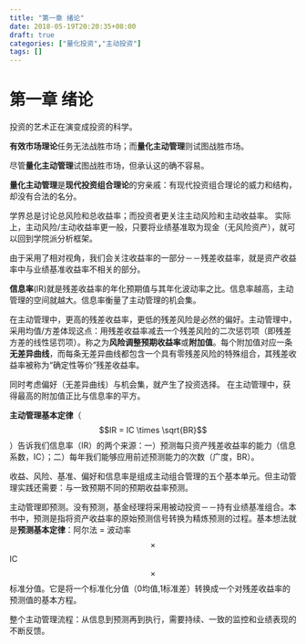 ```yaml
---
title: "第一章 绪论"
date: 2018-05-19T20:20:35+08:00
draft: true
categories: ["量化投资","主动投资"]
tags: []
---
```


# 第一章 绪论

投资的艺术正在演变成投资的科学。

**有效市场理论**任务无法战胜市场；而**量化主动管理**则试图战胜市场。

尽管**量化主动管理**试图战胜市场，但承认这的确不容易。

**量化主动管理**是**现代投资组合理论**的穷亲戚：有现代投资组合理论的威力和结构，却没有合法的名分。

<!--more-->

学界总是讨论总风险和总收益率；而投资者更关注主动风险和主动收益率。 实际上，主动风险/主动收益率更一般，只要将业绩基准取为现金（无风险资产），就可以回到学院派分析框架。

由于采用了相对视角，我们会关注收益率的一部分－－残差收益率，就是资产收益率中与业绩基准收益率不相关的部分。

**信息率**\(IR\)就是残差收益率的年化预期值与其年化波动率之比。信息率越高，主动管理的空间就越大。信息率衡量了主动管理的机会集。

在主动管理中，更高的残差收益率，更低的残差风险是必然的偏好。主动管理中，采用均值/方差体现这点：用残差收益率减去一个残差风险的二次惩罚项（即残差方差的线性惩罚项）。称之为**风险调整预期收益率**或**附加值**。每个附加值对应一条**无差异曲线**，而每条无差异曲线都包含一个具有零残差风险的特殊组合，其残差收益率被称为“确定性等价”残差收益率。

同时考虑偏好（无差异曲线）与机会集，就产生了投资选择。 在主动管理中，获得最高的附加值正比与信息率的平方。

**主动管理基本定律**（$$IR = IC \times \sqrt{BR}$$）告诉我们信息率（IR）的两个来源：一）预测每只资产残差收益率的能力（信息系数，IC）；二）每年我们能够应用前述预测能力的次数（广度，BR）。

收益、风险、基准、偏好和信息率是组成主动组合管理的五个基本单元。但主动管理实践还需要：与一致预期不同的预期收益率预测。

主动管理即预测。没有预测，基金经理将采用被动投资－－持有业绩基准组合。本书中，预测是指将资产收益率的原始预测信号转换为精炼预测的过程。基本想法就是**预测基本定律**：阿尔法 = 波动率 $$\times$$ IC $$\times$$ 标准分值。它是将一个标准化分值（0均值,1标准差）转换成一个对残差收益率的预测值的基本方程。

整个主动管理流程：从信息到预测再到执行，需要持续、一致的监控和业绩表现的不断反馈。

